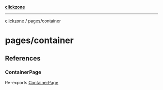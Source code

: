 [**clickzone**](../../README.md)

***

[clickzone](../../README.md) / pages/container

# pages/container

## References

### ContainerPage

Re-exports [ContainerPage](ui/ContainerPage/functions/ContainerPage.md)
